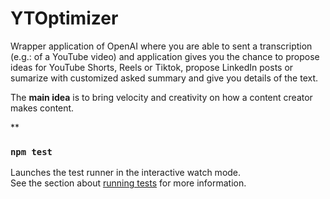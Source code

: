 # YTOptimizer

Wrapper application of OpenAI where you are able to sent a transcription (e.g.: of a YouTube video) and application gives you the chance to 
propose ideas for YouTube Shorts, Reels or Tiktok, propose LinkedIn posts or sumarize with customized asked summary and give you details of the text.

The **main idea** is to bring velocity and creativity on how a content creator makes content.



**

### `npm test`

Launches the test runner in the interactive watch mode.\
See the section about [running tests](https://facebook.github.io/create-react-app/docs/running-tests) for more information.